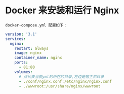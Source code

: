 # Docker 来安装和运行 Nginx

    docker-compose.yml 配置如下：

```yaml
version: '3.1'
services:
  nginx:
    restart: always
    image: nginx
    container_name: nginx
    ports:
      - 81:80
    volumes:
      # 点代表当前yml的所在的目录,左边是宿主机目录
      - ./conf/nginx.conf:/etc/nginx/nginx.conf
      - ./wwwroot:/usr/share/nginx/wwwroot
```